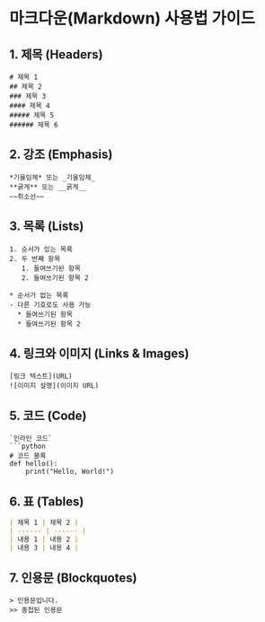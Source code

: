 # 마크다운(Markdown) 사용법 가이드

## 1. 제목 (Headers)

```
# 제목 1
## 제목 2
### 제목 3
#### 제목 4
##### 제목 5
###### 제목 6
```

## 2. 강조 (Emphasis)

```
*기울임체* 또는 _기울임체_
**굵게** 또는 __굵게__
~~취소선~~
```

## 3. 목록 (Lists)

```
1. 순서가 있는 목록
2. 두 번째 항목
   1. 들여쓰기된 항목
   2. 들여쓰기된 항목 2

* 순서가 없는 목록
- 다른 기호로도 사용 가능
  * 들여쓰기된 항목
  * 들여쓰기된 항목 2
```

## 4. 링크와 이미지 (Links & Images)

```
[링크 텍스트](URL)
![이미지 설명](이미지 URL)
```

## 5. 코드 (Code)

````
`인라인 코드`
```python
# 코드 블록
def hello():
    print("Hello, World!")

````

## 6. 표 (Tables)

```markdown
| 제목 1 | 제목 2 |
| ------ | ------ |
| 내용 1 | 내용 2 |
| 내용 3 | 내용 4 |
```

## 7. 인용문 (Blockquotes)

```
> 인용문입니다.
>> 중첩된 인용문
```
